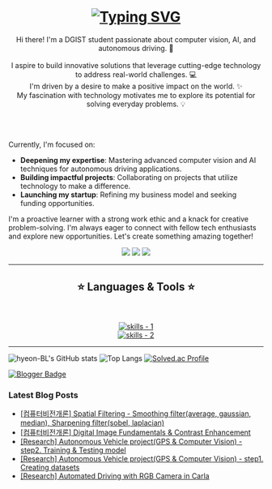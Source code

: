 <!-- introduction -->
<br />
<h1 align="center">
  <a href="https://git.io/typing-svg">
    <img src="https://readme-typing-svg.demolab.com?font=Inter&weight=800&size=35&pause=1000&color=4D05F7&center=true&width=435&lines=Hi+There!+%F0%9F%91%8B;Welcome+to+my+repo" alt="Typing SVG" />
  </a>
</h1>

<!-- about me -->
<p align="center">
  Hi there! I'm a DGIST student passionate about computer vision, AI, and autonomous driving. 🚗
  <br />
  <br />
   I aspire to build innovative solutions that leverage cutting-edge technology to address real-world challenges. 💻
  <br />
  I'm driven by a desire to make a positive impact on the world. ✨
  <br />
  My fascination with technology motivates me to explore its potential for solving everyday problems. 💡
  <br />
</p>

<br>
<br>

Currently, I'm focused on:

 - **Deepening my expertise**: Mastering advanced computer vision and AI techniques for autonomous driving applications.
 - **Building impactful projects**: Collaborating on projects that utilize technology to make a difference.
 - **Launching my startup**: Refining my business model and seeking funding opportunities.

I'm a proactive learner with a strong work ethic and a knack for creative problem-solving.  I'm always eager to connect with fellow tech enthusiasts and explore new opportunities. Let's create something amazing together!


<!-- social handles -->
<div align="center"> 
  <!-- instagram -->
  <a href="https://www.instagram.com/hyeon_dev/" target="_blank"><img src="https://img.shields.io/badge/insta-000000?style=for-the-badge&logo=instagram&logoColor=white" target="_blank"></a> 
  <!-- gmail -->
  <a href="mailto:lhbj1115@gmail.com"><img src="https://img.shields.io/badge/Gmail-000000?style=for-the-badge&logo=gmail&logoColor=white" target="_blank"></a>
  <!-- linkedin -->
  <a href="https://www.linkedin.com/in/hyeonjun-lee-5446542b6/" target="_blank"><img src="https://img.shields.io/badge/LinkedIn-000000?style=for-the-badge&logo=linkedin&logoColor=white" target="_blank"></a> 
</div>


<hr />
<!-- skills -->
<h2 align="center">⭐ Languages & Tools ⭐</h2>
<br />
<p align="center">
  <a href="https://skillicons.dev">
      <!-- first row -->
      <picture>
          <source media="(prefers-color-scheme: dark)" srcset="https://skillicons.dev/icons?i=c%2Ccpp%2Cpy%2Canaconda%2Cbash%2Cdart%2Cflutter%2Chtml%2Ccss%2Cjavascript&theme=dark" />
<source media="(prefers-color-scheme: light), (prefers-color-scheme: no-preference)" srcset="https://skillicons.dev/icons?i=c%2Ccpp%2Cpy%2Canaconda%2Cbash%2Cdart%2Cflutter%2Chtml%2Ccss%2Cjavascript&theme=light" />
          <img src="https://skillicons.dev/icons?i=c%2Ccpp%2Cpy%2Canaconda%2Cbash%2Cdart%2Cflutter%2Chtml%2Ccss%2Cjavascript&theme=light" alt="skills - 1" />
        </picture>
          <br />
          <!-- second row -->
          <picture>
            <source media="(prefers-color-scheme: dark)" srcset="https://skillicons.dev/icons?i=linux%2Cnetlify%2Cfigma%2Copencv%2Cdocker%2Cgit%2Cgithub%2Cros%2Cfirebase%2Ctensorflow%2Cvscode&theme=dark" />
            <source media="(prefers-color-scheme: light), (prefers-color-scheme: no-preference)" srcset="https://skillicons.dev/icons?i=linux%2Cnetlify%2Cfigma%2Copencv%2Cdocker%2Cgit%2Cgithub%2Cros%2Cfirebase%2Ctensorflow%2Cvscode&theme=light" />
            <img src="https://skillicons.dev/icons?i=linux%2Cnetlify%2Cfigma%2Copencv%2Cdocker%2Cgit%2Cgithub%2Cros%2Cfirebase%2Ctensorflow%2Cvscode&theme=light" alt="skills - 2" />
        </picture>

  </a>
</p>


<!-- git / solvedac -->
<hr />

![hyeon-BL's GitHub stats](https://github-readme-stats.vercel.app/api?username=hyeon-BL&show_icons=true&theme=radical)
![Top Langs](https://github-readme-stats.vercel.app/api/top-langs/?username=hyeon-BL&layout=compact&hide=Jupyter%20Notebook,CMake)
[![Solved.ac Profile](http://mazassumnida.wtf/api/generate_badge?boj=lhbj1115)](https://solved.ac/lhbj1115)


<!-- blog -->
[![Blogger Badge](https://img.shields.io/badge/Tech%20Blog-555263?style=flat&logoColor=white)](https://hyeondev.blogspot.com/)
### Latest Blog Posts

- [[컴퓨터비전개론] Spatial Filtering - Smoothing filter(average, gaussian, median), Sharpening filter(sobel, laplacian)](https://hyeondev.blogspot.com/2025/04/spatial-filtering-smoothing.html)
- [[컴퓨터비전개론] Digital Image Fundamentals & Contrast Enhancement](https://hyeondev.blogspot.com/2025/04/digital-image-fundamentals-contrast.html)
- [[Research] Autonomous Vehicle project(GPS & Computer Vision) - step2. Training & Testing model](https://hyeondev.blogspot.com/2025/01/research-autonomous-vehicle-projectgps_24.html)
- [[Research] Autonomous Vehicle project(GPS & Computer Vision) - step1. Creating datasets](https://hyeondev.blogspot.com/2025/01/research-autonomous-vehicle-projectgps.html)
- [[Research] Automated Driving with RGB Camera in Carla](https://hyeondev.blogspot.com/2025/01/research-automated-driving-with-rgb.html)

